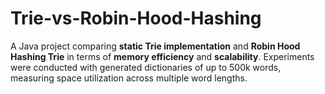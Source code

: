 # Trie-vs-Robin-Hood-Hashing
A Java project comparing **static Trie implementation** and **Robin Hood Hashing Trie** in terms of **memory efficiency** and **scalability**.   Experiments were conducted with generated dictionaries of up to 500k words, measuring space utilization across multiple word lengths.
